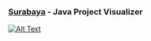 ### [Surabaya](https://github.com/algobot76/surabaya) - Java Project Visualizer
[![Alt Text](http://img.youtube.com/vi/RMGZHk8Z-a0/0.jpg)](https://www.youtube.com/watch?v=RMGZHk8Z-a0 "Surabaya")

<!--
**john-zou/john-zou** is a ✨ _special_ ✨ repository because its `README.md` (this file) appears on your GitHub profile.

Here are some ideas to get you started:

- 🔭 I’m currently working on ...
- 🌱 I’m currently learning ...
- 👯 I’m looking to collaborate on ...
- 🤔 I’m looking for help with ...
- 💬 Ask me about ...
- 📫 How to reach me: ...
- 😄 Pronouns: ...
- ⚡ Fun fact: ...
-->
